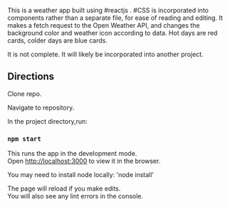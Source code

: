 This is a weather app built using #reactjs . #CSS is incorporated into components rather than a separate file, for ease of reading and editing. It makes a fetch request to the Open Weather API, and changes the background color and weather icon according to data. Hot days are red cards, colder days are blue cards. 

It is not complete. It will likely be incorporated into another project. 


## Directions

Clone repo. 

Navigate to repository. 

In the project directory,run:

### `npm start`

This runs the app in the development mode.<br />
Open [http://localhost:3000](http://localhost:3000) to view it in the browser.

You may need to install node locally: 'node install' 


The page will reload if you make edits.<br />
You will also see any lint errors in the console.

